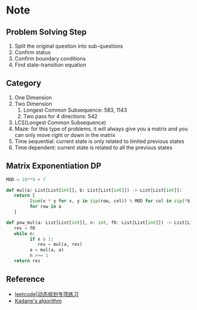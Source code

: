 # Note

## Problem Solving Step

1. Split the original question into sub-questions
2. Confirm status
3. Confirm boundary conditions
4. Find state-transition equation

## Category

1. One Dimension
2. Two Dimension
   1. Longest Common Subsequence: 583, 1143
   2. Two pass for 4 directions: 542
3. LCS(Longest Common Subsequence)
4. Maze: for this type of problems, it will always give you a matrix and you can only move right or down in the matrix
5. Time sequential: current state is only related to limited previous states
6. Time dependent: current state is related to all the previous states

## Matrix Exponentiation DP

``` py
MOD = 10**9 + 7

def mul(a: List[List[int]], b: List[List[int]]) -> List[List[int]]:
   return [
         [sum(x * y for x, y in zip(row, col)) % MOD for col in zip(*b)]
         for row in a
   ]

def pow_mul(a: List[List[int]], n: int, f0: List[List[int]]) -> List[List[int]]:
   res = f0
   while n:
         if n & 1:
            res = mul(a, res)
         a = mul(a, a)
         n >>= 1
   return res
```

## Reference

- [leetcode|动态规划专项练习](https://zhuanlan.zhihu.com/p/84882320)
- [Kadane's algorithm](https://en.wikipedia.org/wiki/Maximum_subarray_problem#Kadane's_algorithm)
